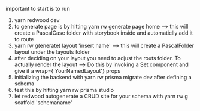 important to start is to run
1. yarn redwood dev
2. to generate page is by hitting yarn rw generate page home --> this will create a PascalCase folder with storybook inside and automaticlly add it to route
3. yarn rw g(enerate) layout 'insert name' --> this will create a PascalFolder layout under the layouts folder
4. after deciding on your layout you need to adjust the routs folder. To actually render the layout  --> Do this by invoking a Set component and give it a wrap={'YourNamedLayout'} props
5. initializing the backend with yarn rw prisma migrate dev after defining a schema
6. test this by hitting yarn rw prisma studio
7. let redwood autogenerate a CRUD site for your schema with yarn rw g scaffold 'schemaname'
